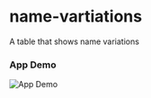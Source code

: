 # name-vartiations
A table that shows name variations 

### App Demo

![App Demo](name-variations.gif)
